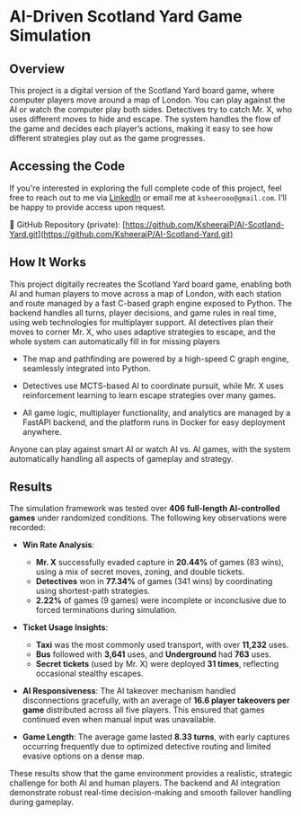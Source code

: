 # AI-Driven Scotland Yard Game Simulation

## Overview

This project is a digital version of the Scotland Yard board game, where computer players move around a map of London. You can play against the AI or watch the computer play both sides. Detectives try to catch Mr. X, who uses different moves to hide and escape. The system handles the flow of the game and decides each player’s actions, making it easy to see how different strategies play out as the game progresses.

## Accessing the Code
If you're interested in exploring the full complete code of this project, feel free to reach out to me via 
[LinkedIn](https://www.linkedin.com/in/ksheerajprakash) or email me at `ksheerooo@gmail.com`. I’ll be happy to provide access upon request.

🔗 GitHub Repository (private): [https://github.com/KsheerajP/AI-Scotland-Yard.git](https://github.com/KsheerajP/AI-Scotland-Yard.git)

## How It Works

This project digitally recreates the Scotland Yard board game, enabling both AI and human players to move across a map of London, with each station and route managed by a fast C-based graph engine exposed to Python. The backend handles all turns, player decisions, and game rules in real time, using web technologies for multiplayer support. AI detectives plan their moves to corner Mr. X, who uses adaptive strategies to escape, and the whole system can automatically fill in for missing players

 - The map and pathfinding are powered by a high-speed C graph engine, seamlessly integrated into Python.

 - Detectives use MCTS-based AI to coordinate pursuit, while Mr. X uses reinforcement learning to learn escape strategies over many games.

 - All game logic, multiplayer functionality, and analytics are managed by a FastAPI backend, and the platform runs in Docker for easy deployment anywhere.

Anyone can play against smart AI or watch AI vs. AI games, with the system automatically handling all aspects of gameplay and strategy.
    
## Results
The simulation framework was tested over **406 full-length AI-controlled games** under randomized conditions. The following key observations were recorded:

- **Win Rate Analysis**:
  - **Mr. X** successfully evaded capture in **20.44%** of games (83 wins), using a mix of secret moves, zoning, and double tickets.
  - **Detectives** won in **77.34%** of games (341 wins) by coordinating using shortest-path strategies.
  - **2.22%** of games (9 games) were incomplete or inconclusive due to forced terminations during simulation.

- **Ticket Usage Insights**:
  - **Taxi** was the most commonly used transport, with over **11,232** uses.
  - **Bus** followed with **3,641** uses, and **Underground** had **763** uses.
  - **Secret tickets** (used by Mr. X) were deployed **31 times**, reflecting occasional stealthy escapes.

- **AI Responsiveness**:
  The AI takeover mechanism handled disconnections gracefully, with an average of **16.6 player takeovers per game** distributed across all five players. This ensured that games continued even when manual input was unavailable.

- **Game Length**:
  The average game lasted **8.33 turns**, with early captures occurring frequently due to optimized detective routing and limited evasive options on a dense map.

These results show that the game environment provides a realistic, strategic challenge for both AI and human players. The backend and AI integration demonstrate robust real-time decision-making and smooth failover handling during gameplay.




